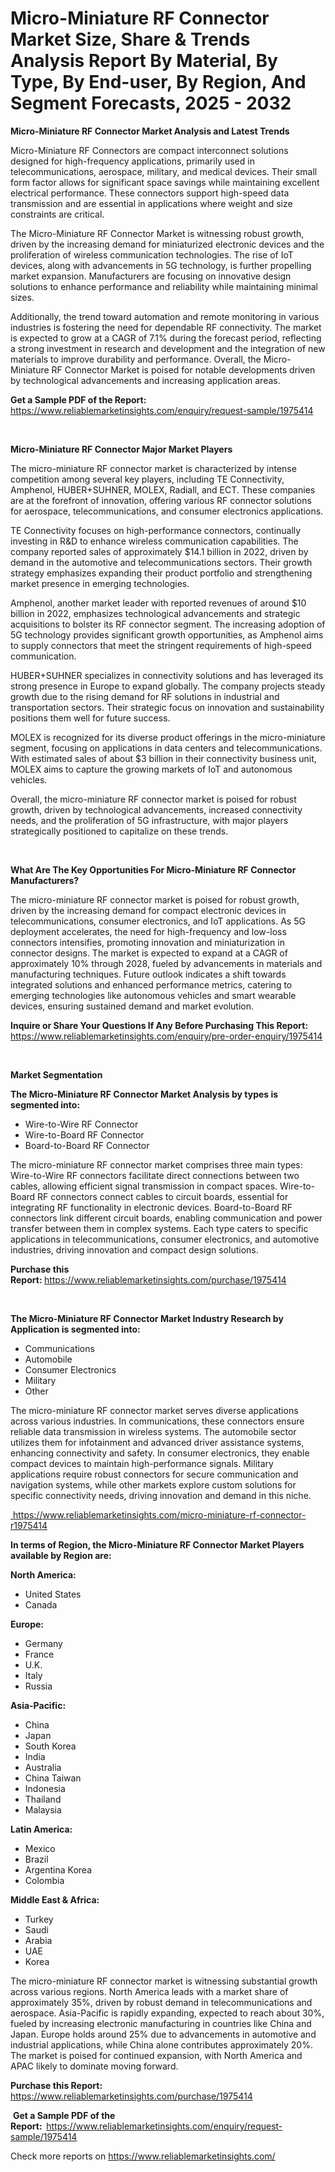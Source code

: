 <p><h1>Micro-Miniature RF Connector Market Size, Share & Trends Analysis Report By Material, By Type, By End-user, By Region, And Segment Forecasts, 2025 - 2032</h1></p><p><strong>Micro-Miniature RF Connector Market Analysis and Latest Trends</strong></p>
<p><p>Micro-Miniature RF Connectors are compact interconnect solutions designed for high-frequency applications, primarily used in telecommunications, aerospace, military, and medical devices. Their small form factor allows for significant space savings while maintaining excellent electrical performance. These connectors support high-speed data transmission and are essential in applications where weight and size constraints are critical.</p><p>The Micro-Miniature RF Connector Market is witnessing robust growth, driven by the increasing demand for miniaturized electronic devices and the proliferation of wireless communication technologies. The rise of IoT devices, along with advancements in 5G technology, is further propelling market expansion. Manufacturers are focusing on innovative design solutions to enhance performance and reliability while maintaining minimal sizes.</p><p>Additionally, the trend toward automation and remote monitoring in various industries is fostering the need for dependable RF connectivity. The market is expected to grow at a CAGR of 7.1% during the forecast period, reflecting a strong investment in research and development and the integration of new materials to improve durability and performance. Overall, the Micro-Miniature RF Connector Market is poised for notable developments driven by technological advancements and increasing application areas.</p></p>
<p><strong>Get a Sample PDF of the Report:&nbsp;</strong> <a href="https://www.reliablemarketinsights.com/enquiry/request-sample/1975414?utm_campaign=2717&utm_medium=2&utm_source=Github&utm_content=ia&utm_term=07042025&utm_id=micro-miniature-rf-connector">https://www.reliablemarketinsights.com/enquiry/request-sample/1975414</a></p>
<p>&nbsp;</p>
<p><strong>Micro-Miniature RF Connector Major Market Players</strong></p>
<p><p>The micro-miniature RF connector market is characterized by intense competition among several key players, including TE Connectivity, Amphenol, HUBER+SUHNER, MOLEX, Radiall, and ECT. These companies are at the forefront of innovation, offering various RF connector solutions for aerospace, telecommunications, and consumer electronics applications.</p><p>TE Connectivity focuses on high-performance connectors, continually investing in R&D to enhance wireless communication capabilities. The company reported sales of approximately $14.1 billion in 2022, driven by demand in the automotive and telecommunications sectors. Their growth strategy emphasizes expanding their product portfolio and strengthening market presence in emerging technologies.</p><p>Amphenol, another market leader with reported revenues of around $10 billion in 2022, emphasizes technological advancements and strategic acquisitions to bolster its RF connector segment. The increasing adoption of 5G technology provides significant growth opportunities, as Amphenol aims to supply connectors that meet the stringent requirements of high-speed communication.</p><p>HUBER+SUHNER specializes in connectivity solutions and has leveraged its strong presence in Europe to expand globally. The company projects steady growth due to the rising demand for RF solutions in industrial and transportation sectors. Their strategic focus on innovation and sustainability positions them well for future success.</p><p>MOLEX is recognized for its diverse product offerings in the micro-miniature segment, focusing on applications in data centers and telecommunications. With estimated sales of about $3 billion in their connectivity business unit, MOLEX aims to capture the growing markets of IoT and autonomous vehicles.</p><p>Overall, the micro-miniature RF connector market is poised for robust growth, driven by technological advancements, increased connectivity needs, and the proliferation of 5G infrastructure, with major players strategically positioned to capitalize on these trends.</p></p>
<p>&nbsp;</p>
<p><strong>What Are The Key Opportunities For Micro-Miniature RF Connector Manufacturers?</strong></p>
<p><p>The micro-miniature RF connector market is poised for robust growth, driven by the increasing demand for compact electronic devices in telecommunications, consumer electronics, and IoT applications. As 5G deployment accelerates, the need for high-frequency and low-loss connectors intensifies, promoting innovation and miniaturization in connector designs. The market is expected to expand at a CAGR of approximately 10% through 2028, fueled by advancements in materials and manufacturing techniques. Future outlook indicates a shift towards integrated solutions and enhanced performance metrics, catering to emerging technologies like autonomous vehicles and smart wearable devices, ensuring sustained demand and market evolution.</p></p>
<p><strong>Inquire or Share Your Questions If Any Before Purchasing This Report:</strong> <a href="https://www.reliablemarketinsights.com/enquiry/pre-order-enquiry/1975414?utm_campaign=2717&utm_medium=2&utm_source=Github&utm_content=ia&utm_term=07042025&utm_id=micro-miniature-rf-connector">https://www.reliablemarketinsights.com/enquiry/pre-order-enquiry/1975414</a></p>
<p>&nbsp;</p>
<p><strong>Market Segmentation</strong></p>
<p><strong>The Micro-Miniature RF Connector Market Analysis by types is segmented into:</strong></p>
<p><ul><li>Wire-to-Wire RF Connector</li><li>Wire-to-Board RF Connector</li><li>Board-to-Board RF Connector</li></ul></p>
<p><p>The micro-miniature RF connector market comprises three main types: Wire-to-Wire RF connectors facilitate direct connections between two cables, allowing efficient signal transmission in compact spaces. Wire-to-Board RF connectors connect cables to circuit boards, essential for integrating RF functionality in electronic devices. Board-to-Board RF connectors link different circuit boards, enabling communication and power transfer between them in complex systems. Each type caters to specific applications in telecommunications, consumer electronics, and automotive industries, driving innovation and compact design solutions.</p></p>
<p><strong>Purchase this Report:&nbsp;</strong><a href="https://www.reliablemarketinsights.com/purchase/1975414?utm_campaign=2717&utm_medium=2&utm_source=Github&utm_content=ia&utm_term=07042025&utm_id=micro-miniature-rf-connector">https://www.reliablemarketinsights.com/purchase/1975414</a></p>
<p>&nbsp;</p>
<p><strong>The Micro-Miniature RF Connector Market Industry Research by Application is segmented into:</strong></p>
<p><ul><li>Communications</li><li>Automobile</li><li>Consumer Electronics</li><li>Military</li><li>Other</li></ul></p>
<p><p>The micro-miniature RF connector market serves diverse applications across various industries. In communications, these connectors ensure reliable data transmission in wireless systems. The automobile sector utilizes them for infotainment and advanced driver assistance systems, enhancing connectivity and safety. In consumer electronics, they enable compact devices to maintain high-performance signals. Military applications require robust connectors for secure communication and navigation systems, while other markets explore custom solutions for specific connectivity needs, driving innovation and demand in this niche.</p></p>
<p><a href="https://www.reliablemarketinsights.com/micro-miniature-rf-connector-r1975414?utm_campaign=2717&utm_medium=2&utm_source=Github&utm_content=ia&utm_term=07042025&utm_id=micro-miniature-rf-connector">&nbsp;https://www.reliablemarketinsights.com/micro-miniature-rf-connector-r1975414</a></p>
<p><strong>In terms of Region, the Micro-Miniature RF Connector Market Players available by Region are:</strong></p>
<p>
    <p> <strong> North America: </strong>
        <ul>
            <li>United States</li>
            <li>Canada</li>
        </ul>
        </p> 
    <p> <strong> Europe: </strong>
        <ul>
            <li>Germany</li>
            <li>France</li>
            <li>U.K.</li>
            <li>Italy</li>
            <li>Russia</li>
        </ul>
        </p> 
    <p> <strong> Asia-Pacific: </strong>
        <ul>
            <li>China</li>
            <li>Japan</li>
            <li>South Korea</li>
            <li>India</li>
            <li>Australia</li>
            <li>China Taiwan</li>
            <li>Indonesia</li>
            <li>Thailand</li>
            <li>Malaysia</li>
        </ul>
        </p> 
    <p> <strong> Latin America: </strong>
        <ul>
            <li>Mexico</li>
            <li>Brazil</li>
            <li>Argentina Korea</li>
            <li>Colombia</li>
        </ul>
        </p> 
    <p> <strong> Middle East & Africa: </strong>
        <ul>
            <li>Turkey</li>
            <li>Saudi</li>
            <li>Arabia</li>
            <li>UAE</li>
            <li>Korea</li>
        </ul>
    </p>
    </p>
<p><p>The micro-miniature RF connector market is witnessing substantial growth across various regions. North America leads with a market share of approximately 35%, driven by robust demand in telecommunications and aerospace. Asia-Pacific is rapidly expanding, expected to reach about 30%, fueled by increasing electronic manufacturing in countries like China and Japan. Europe holds around 25% due to advancements in automotive and industrial applications, while China alone contributes approximately 20%. The market is poised for continued expansion, with North America and APAC likely to dominate moving forward.</p></p>
<p><strong>Purchase this Report: </strong><a href="https://www.reliablemarketinsights.com/purchase/1975414?utm_campaign=2717&utm_medium=2&utm_source=Github&utm_content=ia&utm_term=07042025&utm_id=micro-miniature-rf-connector">https://www.reliablemarketinsights.com/purchase/1975414</a></p>
<p>&nbsp;<strong>Get a Sample PDF of the Report:&nbsp;&nbsp;</strong><a href="https://www.reliablemarketinsights.com/enquiry/request-sample/1975414?utm_campaign=2717&utm_medium=2&utm_source=Github&utm_content=ia&utm_term=07042025&utm_id=micro-miniature-rf-connector">https://www.reliablemarketinsights.com/enquiry/request-sample/1975414</a></p>
<p><strong></strong></p>
<p>Check more reports on <a href="https://www.reliablemarketinsights.com/?utm_campaign=2717&utm_medium=2&utm_source=Github&utm_content=ia&utm_term=07042025&utm_id=micro-miniature-rf-connector">https://www.reliablemarketinsights.com/</a></p>